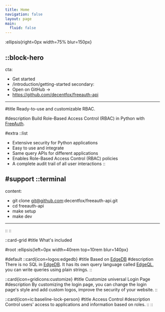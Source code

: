 ```yaml
---
title: Home
navigation: false
layout: page
main:
  fluid: false
---
```


:ellipsis{right=0px width=75% blur=150px}

::block-hero
---
cta:
  - Get started
  - /introduction/getting-started
secondary:
  - Open on GitHub →
  - https://github.com/decentfox/freeauth-api
---

#title
Ready-to-use and customizable RBAC.

#description
Build Role-Based Access Control (RBAC) in Python with [FreeAuth](https://github.com/decentfox/freeauth-api).

#extra
  ::list
  - Extensive security for Python applications
  - Easy to use and integrate
  - Same query APIs for different applications
  - Enables Role-Based Access Control (RBAC) policies
  - A complete audit trail of all user interactions
  ::

#support
  ::terminal
  ---
  content:
  - git clone git@github.com:decentfox/freeauth-api.git
  - cd freeauth-api
  - make setup
  - make dev
  ---
  ::
::

::card-grid
#title
What's included

#root
:ellipsis{left=0px width=40rem top=10rem blur=140px}

#default
  ::card{icon=logos:edgedb}
  #title
  Based on [EdgeDB](https://edgedb.com)
  #description
  There is no SQL in [EdgeDB](https://edgedb.com). It has its own query language called [EdgeQL](https://www.edgedb.com/docs/edgeql/index), you can write queries using plain strings.
  ::

  ::card{icon=gridicons:customize}
  #title
  Customize universal Login Page
  #description
  By customizing the login page, you can change the login page's style and add custom logos, improve the security of your website.
  ::

  ::card{icon=ic:baseline-lock-person}
  #title
  Access Control
  #description
  Control users' access to applications and information based on roles.
  ::
::
